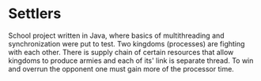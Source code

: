 # Settlers
School project written in Java, where basics of multithreading and synchronization were put to test. Two kingdoms (processes) are fighting with each other. There is supply chain of certain resources that allow kingdoms to produce armies and each of its' link is separate thread. To win and overrun the opponent one must gain more of the processor time.
